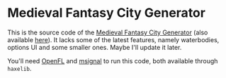 # Medieval Fantasy City Generator
This is the source code of the [Medieval Fantasy City Generator](https://watabou.itch.io/medieval-fantasy-city-generator/) (also available [here](http://fantasycities.watabou.ru/?size=15&seed=682063530)). It 
lacks some of the latest features, namely waterbodies, options UI and some smaller ones. Maybe I'll update it later. 

You'll need [OpenFL](https://github.com/openfl/openfl) and [msignal](https://github.com/openfl/openfl) 
to run this code, both available through `haxelib`.
